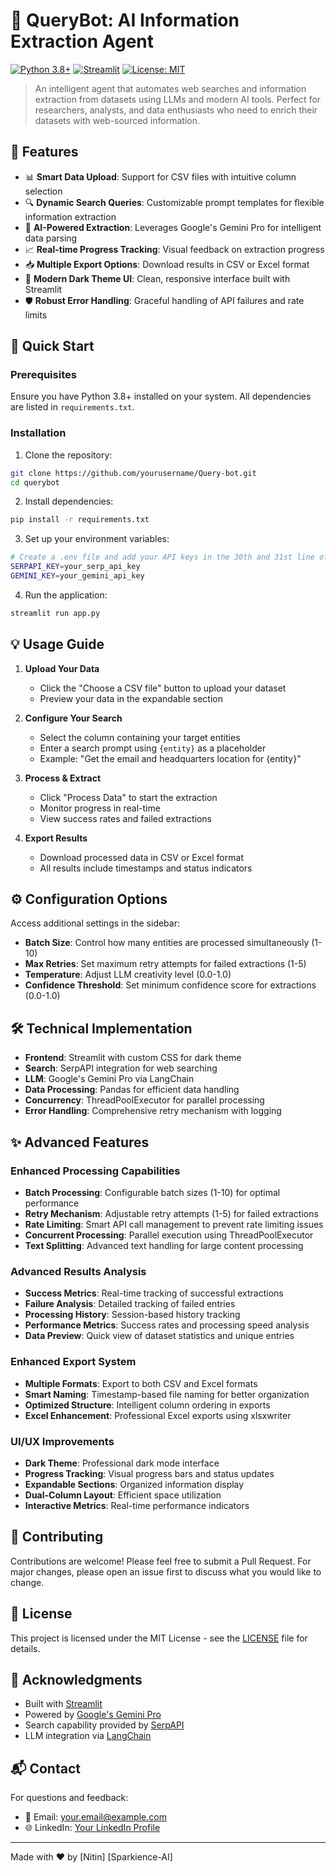 # 🤖 QueryBot: AI Information Extraction Agent

[![Python 3.8+](https://img.shields.io/badge/python-3.8+-blue.svg)](https://www.python.org/downloads/)
[![Streamlit](https://img.shields.io/badge/Built%20with-Streamlit-ff4b4b.svg)](https://streamlit.io/)
[![License: MIT](https://img.shields.io/badge/License-MIT-yellow.svg)](https://opensource.org/licenses/MIT)

> An intelligent agent that automates web searches and information extraction from datasets using LLMs and modern AI tools. Perfect for researchers, analysts, and data enthusiasts who need to enrich their datasets with web-sourced information.

## 🌟 Features

- 📊 **Smart Data Upload**: Support for CSV files with intuitive column selection
- 🔍 **Dynamic Search Queries**: Customizable prompt templates for flexible information extraction
- 🧠 **AI-Powered Extraction**: Leverages Google's Gemini Pro for intelligent data parsing
- 📈 **Real-time Progress Tracking**: Visual feedback on extraction progress
- 📥 **Multiple Export Options**: Download results in CSV or Excel format
- 🎨 **Modern Dark Theme UI**: Clean, responsive interface built with Streamlit
- 🛡️ **Robust Error Handling**: Graceful handling of API failures and rate limits

## 🚀 Quick Start

### Prerequisites

Ensure you have Python 3.8+ installed on your system. All dependencies are listed in `requirements.txt`.

### Installation

1. Clone the repository:
```bash
git clone https://github.com/yourusername/Query-bot.git
cd querybot
```

2. Install dependencies:
```bash
pip install -r requirements.txt
```

3. Set up your environment variables:
```bash
# Create a .env file and add your API keys in the 30th and 31st line of the app.py file
SERPAPI_KEY=your_serp_api_key
GEMINI_KEY=your_gemini_api_key
```

4. Run the application:
```bash
streamlit run app.py
```

## 💡 Usage Guide

1. **Upload Your Data**
   - Click the "Choose a CSV file" button to upload your dataset
   - Preview your data in the expandable section

2. **Configure Your Search**
   - Select the column containing your target entities
   - Enter a search prompt using `{entity}` as a placeholder
   - Example: "Get the email and headquarters location for {entity}"

3. **Process & Extract**
   - Click "Process Data" to start the extraction
   - Monitor progress in real-time
   - View success rates and failed extractions

4. **Export Results**
   - Download processed data in CSV or Excel format
   - All results include timestamps and status indicators

## ⚙️ Configuration Options

Access additional settings in the sidebar:

- **Batch Size**: Control how many entities are processed simultaneously (1-10)
- **Max Retries**: Set maximum retry attempts for failed extractions (1-5)
- **Temperature**: Adjust LLM creativity level (0.0-1.0)
- **Confidence Threshold**: Set minimum confidence score for extractions (0.0-1.0)

## 🛠️ Technical Implementation

- **Frontend**: Streamlit with custom CSS for dark theme
- **Search**: SerpAPI integration for web searching
- **LLM**: Google's Gemini Pro via LangChain
- **Data Processing**: Pandas for efficient data handling
- **Concurrency**: ThreadPoolExecutor for parallel processing
- **Error Handling**: Comprehensive retry mechanism with logging

## ✨ Advanced Features

### Enhanced Processing Capabilities
- **Batch Processing**: Configurable batch sizes (1-10) for optimal performance
- **Retry Mechanism**: Adjustable retry attempts (1-5) for failed extractions
- **Rate Limiting**: Smart API call management to prevent rate limiting issues
- **Concurrent Processing**: Parallel execution using ThreadPoolExecutor
- **Text Splitting**: Advanced text handling for large content processing

### Advanced Results Analysis
- **Success Metrics**: Real-time tracking of successful extractions
- **Failure Analysis**: Detailed tracking of failed entries
- **Processing History**: Session-based history tracking
- **Performance Metrics**: Success rates and processing speed analysis
- **Data Preview**: Quick view of dataset statistics and unique entries

### Enhanced Export System
- **Multiple Formats**: Export to both CSV and Excel formats
- **Smart Naming**: Timestamp-based file naming for better organization
- **Optimized Structure**: Intelligent column ordering in exports
- **Excel Enhancement**: Professional Excel exports using xlsxwriter

### UI/UX Improvements
- **Dark Theme**: Professional dark mode interface
- **Progress Tracking**: Visual progress bars and status updates
- **Expandable Sections**: Organized information display
- **Dual-Column Layout**: Efficient space utilization
- **Interactive Metrics**: Real-time performance indicators

## 🤝 Contributing

Contributions are welcome! Please feel free to submit a Pull Request. For major changes, please open an issue first to discuss what you would like to change.

## 📄 License

This project is licensed under the MIT License - see the [LICENSE](LICENSE) file for details.

## 🙏 Acknowledgments

- Built with [Streamlit](https://streamlit.io/)
- Powered by [Google's Gemini Pro](https://deepmind.google/technologies/gemini/)
- Search capability provided by [SerpAPI](https://serpapi.com/)
- LLM integration via [LangChain](https://python.langchain.com/)

## 📬 Contact

For questions and feedback:
- 📧 Email: your.email@example.com
- 🌐 LinkedIn: [Your LinkedIn Profile](https://linkedin.com/in/nitin-sagar-boyeena)

---

Made with ❤️ by [Nitin] [Sparkience-AI]
